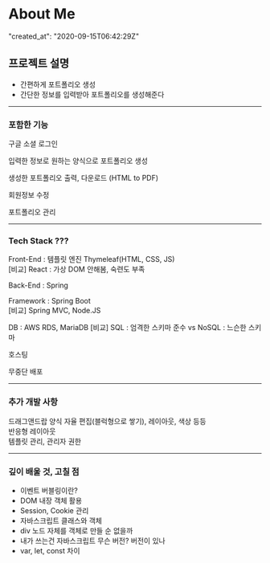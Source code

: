 # About Me

"created_at": "2020-09-15T06:42:29Z"

## 프로젝트 설명

- 간편하게 포트폴리오 생성
- 간단한 정보를 입력받아 포트폴리오를 생성해준다
  
---

### 포함한 기능

구글 소셜 로그인

입력한 정보로 원하는 양식으로 포트폴리오 생성

생성한 포트폴리오 출력, 다운로드 (HTML to PDF)

회원정보 수정

포트폴리오 관리

---

### Tech Stack ???

Front-End : 템플릿 엔진 Thymeleaf(HTML, CSS, JS)  
[비교] React : 가상 DOM 안해봄, 숙련도 부족

Back-End : Spring

Framework : Spring Boot  
[비교] Spring MVC, Node.JS

DB : AWS RDS, MariaDB
[비교] SQL : 엄격한 스키마 준수 vs NoSQL : 느슨한 스키마

호스팅

무중단 배포

---

### 추가 개발 사항

드래그앤드랍 양식 자율 편집(블럭형으로 쌓기), 레이아웃, 색상 등등  
반응형 레이아웃  
템플릿 관리, 관리자 권한

---

### 깊이 배울 것, 고칠 점

- 이벤트 버블링이란?
- DOM 내장 객체 활용
- Session, Cookie 관리
- 자바스크립트 클래스와 객체
- div 노드 자체를 객체로 만들 순 없을까
- 내가 쓰는건 자바스크립트 무슨 버전? 버전이 있나
- var, let, const 차이